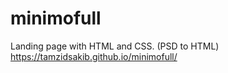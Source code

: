 # minimofull
Landing page with HTML and CSS. (PSD to HTML)
https://tamzidsakib.github.io/minimofull/
